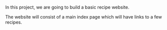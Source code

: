In this project, we are going to build a basic recipe website.

The website will consist of a main index page which will have links to a few recipes.
